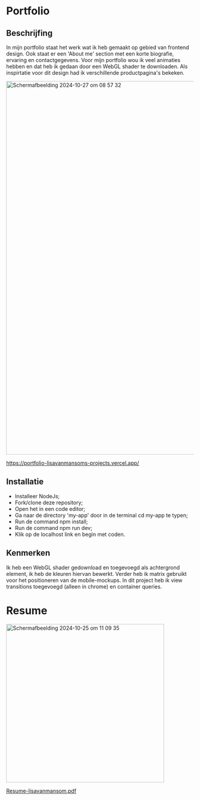 # Portfolio

## Beschrijfing

In mijn portfolio staat het werk wat ik heb gemaakt op gebied van frontend design. Ook staat er een 'About me' section met een korte biografie, ervaring en contactgegevens. Voor mijn portfolio wou ik veel animaties hebben en dat heb ik gedaan door een WebGL shader te downloaden. Als inspirtatie voor dit design had ik verschillende productpagina's bekeken.

<img width="1000" alt="Scherm­afbeelding 2024-10-27 om 08 57 32" src="https://github.com/user-attachments/assets/a72fbcbe-db3f-4230-80c4-6a4e9c70404b">

https://portfolio-lisavanmansoms-projects.vercel.app/

## Installatie
* Installeer NodeJs;
* Fork/clone deze repository;
* Open het in een code editor;
* Ga naar de directory 'my-app' door in de terminal cd my-app te typen;
* Run de command npm install;
* Run de command npm run dev;
* Klik op de localhost link en begin met coden.

## Kenmerken

Ik heb een WebGL shader gedownload en toegevoegd als achtergrond element, ik heb de kleuren hiervan bewerkt. Verder heb ik matrix gebruikt voor het positioneren van de mobile-mockups. In dit project heb ik view transitions toegevoegd (alleen in chrome) en container queries.

# Resume

<img width="424" alt="Scherm­afbeelding 2024-10-25 om 11 09 35" src="https://github.com/user-attachments/assets/1d7454af-b577-4366-82b3-dfb26e8e4fbd">


[Resume-lisavanmansom.pdf](https://github.com/user-attachments/files/17519525/Resume-lisavanmansom.pdf)
